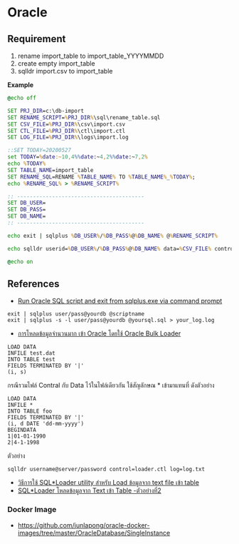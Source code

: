 # Oracle

## Requirement

1. rename import_table to import_table_YYYYMMDD
2. create empty import_table
3. sqlldr import.csv to import_table

__Example__

```bat
@echo off

SET PRJ_DIR=c:\db-import
SET RENAME_SCRIPT=%PRJ_DIR%\sql\rename_table.sql
SET CSV_FILE=%PRJ_DIR%\csv\import.csv
SET CTL_FILE=%PRJ_DIR%\ctl\import.ctl
SET LOG_FILE=%PRJ_DIR%\logs\import.log

::SET TODAY=20200527
set TODAY=%date:~10,4%%date:~4,2%%date:~7,2%
echo %TODAY%
SET TABLE_NAME=import_table
SET RENAME_SQL=RENAME %TABLE_NAME% TO %TABLE_NAME%_%TODAY%;
echo %RENAME_SQL% > %RENAME_SCRIPT%

:: ----------------------------------------
SET DB_USER=
SET DB_PASS=
SET DB_NAME=
:: ----------------------------------------

echo exit | sqlplus %DB_USER%/%DB_PASS%@%DB_NAME% @%RENAME_SCRIPT%

echo sqlldr userid=%DB_USER%/%DB_PASS%@%DB_NAME% data=%CSV_FILE% control=%CTL_FILE% log=%LOG_FILE%

@echo on
```

## References

- [Run Oracle SQL script and exit from sqlplus.exe via command prompt](https://serverfault.com/questions/87035/run-oracle-sql-script-and-exit-from-sqlplus-exe-via-command-prompt)

```
exit | sqlplus user/pass@yourdb @scriptname
exit | sqlplus -s -l user/pass@yourdb @yoursql.sql > your_log.log
```

- [การโหลดข้อมูลจำนวนมาก เข้า Oracle โดยใช้ Oracle Bulk Loader](http://ottoshi.blogspot.com/2011/01/oracle-oracle-bulk-loader_197.html)

```
LOAD DATA
INFILE test.dat
INTO TABLE test
FIELDS TERMINATED BY '|'
(i, s)
```

กรณีรวมไฟล์ Contral กับ Data ไว้ในไฟล์เดียวกัน ใช้สัญลักษณ * เข้ามาแทนที่ ดังตัวอย่าง

```
LOAD DATA
INFILE *
INTO TABLE foo
FIELDS TERMINATED BY '|'
(i, d DATE 'dd-mm-yyyy')
BEGINDATA
1|01-01-1990
2|4-1-1998
```

ตัวอย่าง

```
sqlldr username@server/password control=loader.ctl log=log.txt
```

- [วิธีการใช้ SQL*Loader utility สำหรับ Load ข้อมูลจาก text file เข้า table](http://oracle.jookku.com/2011/04/%E0%B8%A7%E0%B8%B4%E0%B8%98%E0%B8%B5%E0%B8%81%E0%B8%B2%E0%B8%A3%E0%B9%83%E0%B8%8A%E0%B9%89-sqlloader-utility-%E0%B8%AA%E0%B8%B3%E0%B8%AB%E0%B8%A3%E0%B8%B1%E0%B8%9A-load-%E0%B8%82%E0%B9%89%E0%B8%AD/)
- [SQL*Loader โหลดข้อมูลจาก Text เข้า Table -ตัวอย่างที่2](http://oracle.jookku.com/2011/04/sqlloader-%E0%B9%82%E0%B8%AB%E0%B8%A5%E0%B8%94%E0%B8%82%E0%B9%89%E0%B8%AD%E0%B8%A1%E0%B8%B9%E0%B8%A5%E0%B8%88%E0%B8%B2%E0%B8%81-text-%E0%B9%80%E0%B8%82%E0%B9%89%E0%B8%B2-table-%E0%B8%95%E0%B8%B1/)

### Docker Image

- https://github.com/junlapong/oracle-docker-images/tree/master/OracleDatabase/SingleInstance
